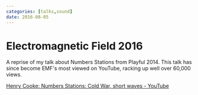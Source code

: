 ```yaml
---
categories: [talks,sound]
date: 2016-08-05
---
```


# Electromagnetic Field 2016

A reprise of my talk about Numbers Stations from Playful 2014. This talk has since become EMF's most viewed on YouTube, racking up well over 60,000 views.

[Henry Cooke: Numbers Stations: Cold War, short waves - YouTube](https://www.youtube.com/watch?v=Qrt1pN4CFCA)